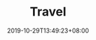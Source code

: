 ---
title: "Travel"
date: 2019-10-29T13:49:23+08:00
draft: false

# meta description
description: "this is meta description"

# type
type : "travel"
---